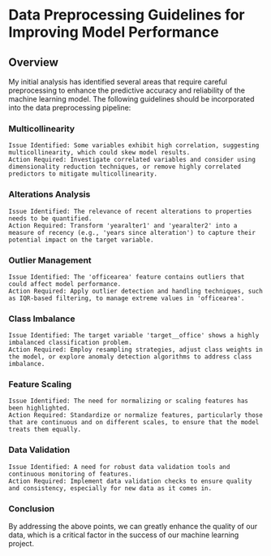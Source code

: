 # Data Preprocessing Guidelines for Improving Model Performance
## Overview

My initial analysis has identified several areas that require careful preprocessing to enhance the predictive accuracy and reliability of the machine learning model. The following guidelines should be incorporated into the data preprocessing pipeline:
### Multicollinearity

    Issue Identified: Some variables exhibit high correlation, suggesting multicollinearity, which could skew model results.
    Action Required: Investigate correlated variables and consider using dimensionality reduction techniques, or remove highly correlated predictors to mitigate multicollinearity.

### Alterations Analysis

    Issue Identified: The relevance of recent alterations to properties needs to be quantified.
    Action Required: Transform 'yearalter1' and 'yearalter2' into a measure of recency (e.g., 'years since alteration') to capture their potential impact on the target variable.

### Outlier Management

    Issue Identified: The 'officearea' feature contains outliers that could affect model performance.
    Action Required: Apply outlier detection and handling techniques, such as IQR-based filtering, to manage extreme values in 'officearea'.

### Class Imbalance

    Issue Identified: The target variable 'target__office' shows a highly imbalanced classification problem.
    Action Required: Employ resampling strategies, adjust class weights in the model, or explore anomaly detection algorithms to address class imbalance.

### Feature Scaling

    Issue Identified: The need for normalizing or scaling features has been highlighted.
    Action Required: Standardize or normalize features, particularly those that are continuous and on different scales, to ensure that the model treats them equally.

### Data Validation

    Issue Identified: A need for robust data validation tools and continuous monitoring of features.
    Action Required: Implement data validation checks to ensure quality and consistency, especially for new data as it comes in.

### Conclusion

By addressing the above points, we can greatly enhance the quality of our data, which is a critical factor in the success of our machine learning project.